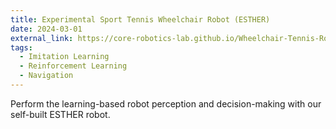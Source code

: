 ```yaml
---
title: Experimental Sport Tennis Wheelchair Robot (ESTHER)
date: 2024-03-01
external_link: https://core-robotics-lab.github.io/Wheelchair-Tennis-Robot/
tags:
  - Imitation Learning
  - Reinforcement Learning
  - Navigation
---
```


Perform the learning-based robot perception and decision-making with our self-built ESTHER robot.

<!--more-->
